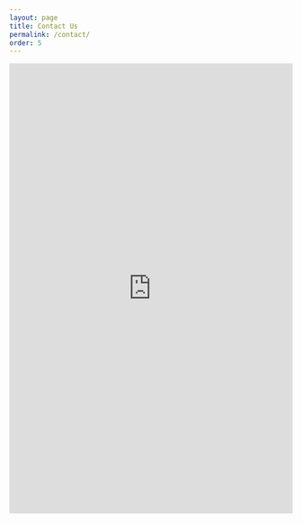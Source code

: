 ```yaml
---
layout: page
title: Contact Us
permalink: /contact/
order: 5
---
```


<iframe src="https://docs.google.com/forms/d/e/1FAIpQLSfu8WpLm9VCKILNbuLoqmqTzCOr9dXkzOz3V5XX0rgONHjcFA/viewform?embedded=true" width="100%" height="800" frameborder="0" marginheight="0" marginwidth="0">読み込んでいます…</iframe>
